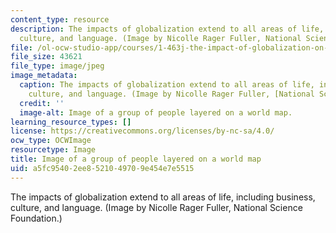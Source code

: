 ```yaml
---
content_type: resource
description: The impacts of globalization extend to all areas of life, including business,
  culture, and language. (Image by Nicolle Rager Fuller, National Science Foundation.)
file: /ol-ocw-studio-app/courses/1-463j-the-impact-of-globalization-on-the-built-environment-fall-2009/a5fc95402ee8521049709e454e7e5515_1-463jf09.jpg
file_size: 43621
file_type: image/jpeg
image_metadata:
  caption: The impacts of globalization extend to all areas of life, including business,
    culture, and language. (Image by Nicolle Rager Fuller, [National Science Foundation](http://www.nsf.gov/).)
  credit: ''
  image-alt: Image of a group of people layered on a world map.
learning_resource_types: []
license: https://creativecommons.org/licenses/by-nc-sa/4.0/
ocw_type: OCWImage
resourcetype: Image
title: Image of a group of people layered on a world map
uid: a5fc9540-2ee8-5210-4970-9e454e7e5515
---
```

The impacts of globalization extend to all areas of life, including business, culture, and language. (Image by Nicolle Rager Fuller, National Science Foundation.)